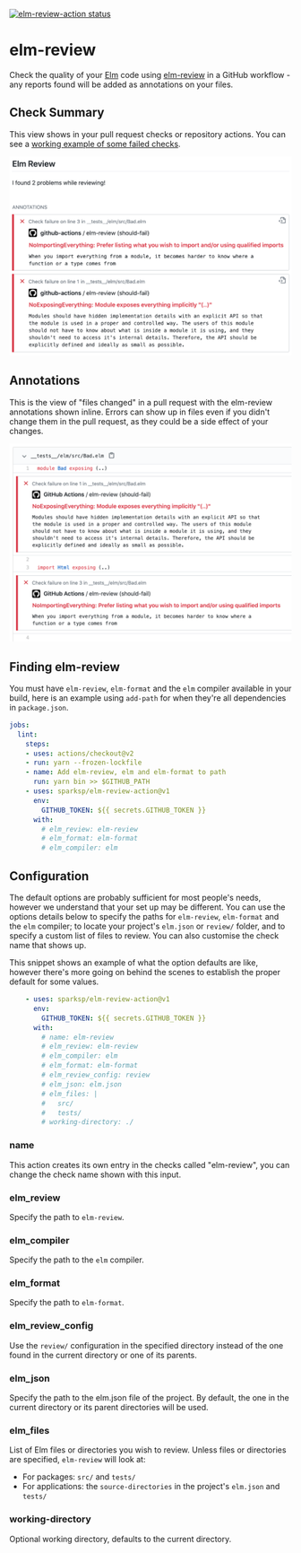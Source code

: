 [![elm-review-action status](https://github.com/sparksp/elm-review-action/workflows/build-test/badge.svg)](https://github.com/sparksp/elm-review-action/actions)

# elm-review

Check the quality of your [Elm] code using [elm-review] in a GitHub workflow - any reports found will be added as annotations on your files.

[Elm]: https://elm-lang.org/
[elm-review]: https://github.com/jfmengels/node-elm-review


## Check Summary

This view shows in your pull request checks or repository actions. You can see a [working example of some failed checks](https://github.com/sparksp/elm-review-action/runs/727935056?check_suite_focus=true).

![check-summary](docs/check-summary.png)


## Annotations

This is the view of "files changed" in a pull request with the elm-review annotations shown inline. Errors can show up in files even if you didn't change them in the pull request, as they could be a side effect of your changes.

![annotations](docs/annotations.png)


## Finding elm-review

You must have `elm-review`, `elm-format` and the `elm` compiler available in your build, here is an example using `add-path` for when they're all dependencies in `package.json`.

```yaml
jobs:
  lint:
    steps:
    - uses: actions/checkout@v2
    - run: yarn --frozen-lockfile
    - name: Add elm-review, elm and elm-format to path
      run: yarn bin >> $GITHUB_PATH
    - uses: sparksp/elm-review-action@v1
      env:
        GITHUB_TOKEN: ${{ secrets.GITHUB_TOKEN }}
      with:
        # elm_review: elm-review
        # elm_format: elm-format
        # elm_compiler: elm
```


## Configuration

The default options are probably sufficient for most people's needs, however we understand that your set up may be different. You can use the options details below to specify the paths for `elm-review`, `elm-format` and the `elm` compiler; to locate your project's `elm.json` or `review/` folder, and to specify a custom list of files to review.  You can also customise the check name that shows up.

This snippet shows an example of what the option defaults are like, however there's more going on behind the scenes to establish the proper default for some values.

```yaml
    - uses: sparksp/elm-review-action@v1
      env:
        GITHUB_TOKEN: ${{ secrets.GITHUB_TOKEN }}
      with:
        # name: elm-review
        # elm_review: elm-review
        # elm_compiler: elm
        # elm_format: elm-format
        # elm_review_config: review
        # elm_json: elm.json
        # elm_files: |
        #   src/
        #   tests/
        # working-directory: ./
```


### name

This action creates its own entry in the checks called "elm-review", you can change the check name shown with this input.


### elm_review

Specify the path to `elm-review`.


### elm_compiler

Specify the path to the `elm` compiler.


### elm_format

Specify the path to `elm-format`.


### elm_review_config

Use the `review/` configuration in the specified directory instead of the one found in the current directory or one of its parents.


### elm_json

Specify the path to the elm.json file of the project. By default, the one in the current directory or its parent directories will be used.


### elm_files

List of Elm files or directories you wish to review.  Unless files or directories are specified, `elm-review` will look at:
- For packages: `src/` and `tests/`
- For applications: the `source-directories` in the project's `elm.json` and `tests/`


### working-directory

Optional working directory, defaults to the current directory.